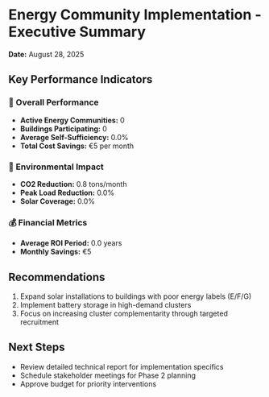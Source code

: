 
# Energy Community Implementation - Executive Summary

**Date:** August 28, 2025

## Key Performance Indicators

### 🎯 Overall Performance
- **Active Energy Communities:** 0
- **Buildings Participating:** 0
- **Average Self-Sufficiency:** 0.0%
- **Total Cost Savings:** €5 per month

### 🌱 Environmental Impact
- **CO2 Reduction:** 0.8 tons/month
- **Peak Load Reduction:** 0.0%
- **Solar Coverage:** 0.0%

### 💰 Financial Metrics
- **Average ROI Period:** 0.0 years
- **Monthly Savings:** €5



## Recommendations
1. Expand solar installations to buildings with poor energy labels (E/F/G)
2. Implement battery storage in high-demand clusters
3. Focus on increasing cluster complementarity through targeted recruitment

## Next Steps
- Review detailed technical report for implementation specifics
- Schedule stakeholder meetings for Phase 2 planning
- Approve budget for priority interventions